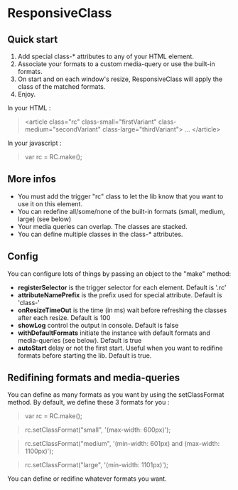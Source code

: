 # ResponsiveClass

## Quick start


1. Add special class-* attributes to any of your HTML element. 
2. Associate your formats to a custom media-query or use the built-in formats.
3. On start and on each window's resize, ResponsiveClass will apply the class of the matched formats.
4. Enjoy.

In your HTML :
>  &lt;article class="rc" class-small="firstVariant" class-medium="secondVariant" class-large="thirdVariant"&gt; ... &lt;/article&gt;

In your javascript :
> var rc = RC.make();



## More infos 

* You must add the trigger "rc" class to let the lib know that you want to use it on this element.
* You can redefine all/some/none of the built-in formats (small, medium, large) (see below)
* Your media queries can overlap. The classes are stacked.
* You can define multiple classes in the class-* attributes.

## Config

You can configure lots of things by passing an object to the "make" method: 

* **registerSelector** is the trigger selector for each element. Default is '.rc'
* **attributeNamePrefix** is the prefix used for special attribute. Default is 'class-'
* **onResizeTimeOut** is the time (in ms) wait before refreshing the classes after each resize. Default is 100
* **showLog** control the output in console. Default is false
* **withDefaultFormats** initiate the instance with default formats and media-queries (see below). Default is true
* **autoStart** delay or not the first start. Useful when you want to redifine formats before starting the lib. Default is true. 

## Redifining formats and media-queries

You can define as many formats as you want by using the setClassFormat method. By default, we define these 3 formats for you : 

> var rc = RC.make();

> rc.setClassFormat("small", '(max-width: 600px)');

> rc.setClassFormat("medium", '(min-width: 601px) and (max-width: 1100px)');

> rc.setClassFormat("large", '(min-width: 1101px)');

You can define or redifine whatever formats you want.

